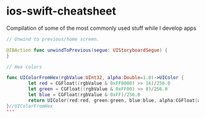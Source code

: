 # ios-swift-cheatsheet

Compilation of some of the most commonly used stuff while I develop apps

```Swift
// Unwind to previous/home screen.

@IBAction func unwindToPrevious(segue: UIStoryboardSegue) {
}

// Hex colors 

func UIColorFromHex(rgbValue:UInt32, alpha:Double=1.0)->UIColor {
        let red = CGFloat((rgbValue & 0xFF0000) >> 16)/256.0
        let green = CGFloat((rgbValue & 0xFF00) >> 8)/256.0
        let blue = CGFloat(rgbValue & 0xFF)/256.0
        return UIColor(red:red, green:green, blue:blue, alpha:CGFloat(alpha))
}//UIColorFromHex
'''
